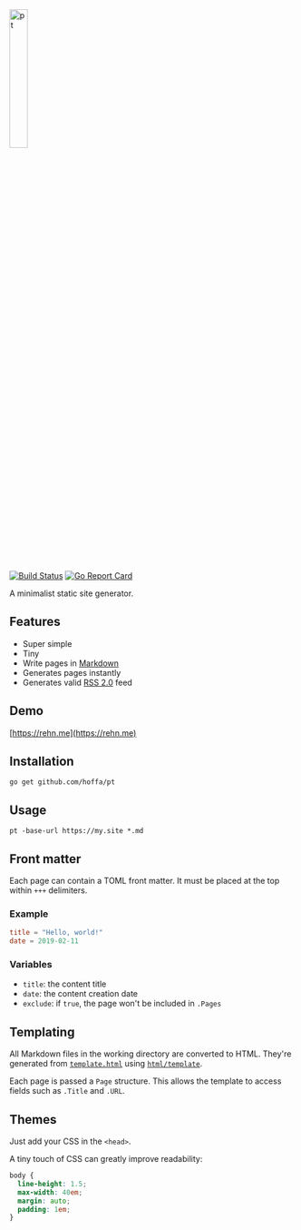 <img src="https://rehn.me/assets/pt.svg" width="25%" alt="pt">

[![Build Status](https://travis-ci.org/hoffa/pt.svg?branch=master)](https://travis-ci.org/hoffa/pt) [![Go Report Card](https://goreportcard.com/badge/github.com/hoffa/pt)](https://goreportcard.com/report/github.com/hoffa/pt)

A minimalist static site generator.

## Features

- Super simple
- Tiny
- Write pages in [Markdown](https://daringfireball.net/projects/markdown/syntax)
- Generates pages instantly
- Generates valid [RSS 2.0](https://validator.w3.org/feed/docs/rss2.html) feed

## Demo

[https://rehn.me](https://rehn.me)

## Installation

```shell
go get github.com/hoffa/pt
```

## Usage

```shell
pt -base-url https://my.site *.md
```

## Front matter

Each page can contain a TOML front matter. It must be placed at the top within `+++` delimiters.

### Example

```toml
title = "Hello, world!"
date = 2019-02-11
```

### Variables

- `title`: the content title
- `date`: the content creation date
- `exclude`: if `true`, the page won't be included in `.Pages`

## Templating

All Markdown files in the working directory are converted to HTML. They're generated from [`template.html`](template.html) using [`html/template`](https://golang.org/pkg/html/template/).

Each page is passed a `Page` structure. This allows the template to access fields such as `.Title` and `.URL`.

## Themes

Just add your CSS in the `<head>`.

A tiny touch of CSS can greatly improve readability:

```css
body {
  line-height: 1.5;
  max-width: 40em;
  margin: auto;
  padding: 1em;
}
```
